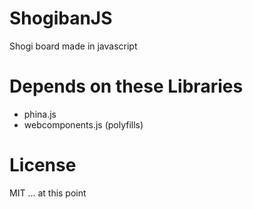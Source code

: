 # ShogibanJS

Shogi board made in javascript

# Depends on these Libraries

* phina.js
* webcomponents.js (polyfills)

# License

MIT ... at this point